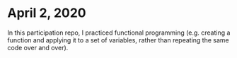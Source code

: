 # April 2, 2020

In this participation repo, I practiced functional programming (e.g. creating a function and applying it to a set of variables, rather than repeating the same code over and over). 
